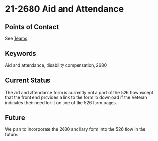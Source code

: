 # 21-2680 Aid and Attendance

## Points of Contact
See [Teams](/Products/Disability#team).

## Keywords
Aid and attendance, disability compensation, 2680

## Current Status
The aid and attendance form is currently not a part of the 526 flow except that the front end provides a link to the form to download if the Veteran indicates their need for it on one of the 526 form pages.

## Future
We plan to incorporate the 2680 ancillary form into the 526 flow in the future.
